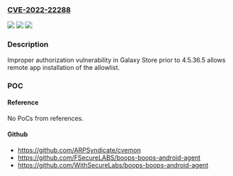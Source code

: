 ### [CVE-2022-22288](https://cve.mitre.org/cgi-bin/cvename.cgi?name=CVE-2022-22288)
![](https://img.shields.io/static/v1?label=Product&message=Galaxy%20Store&color=blue)
![](https://img.shields.io/static/v1?label=Version&message=n%2Fa&color=blue)
![](https://img.shields.io/static/v1?label=Vulnerability&message=CWE-285%3A%20Improper%20Authorization&color=brighgreen)

### Description

Improper authorization vulnerability in Galaxy Store prior to 4.5.36.5 allows remote app installation of the allowlist.

### POC

#### Reference
No PoCs from references.

#### Github
- https://github.com/ARPSyndicate/cvemon
- https://github.com/FSecureLABS/boops-boops-android-agent
- https://github.com/WithSecureLabs/boops-boops-android-agent

